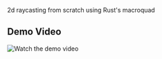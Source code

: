 2d raycasting from scratch using Rust's macroquad

## Demo Video

![Watch the demo video](example.gif)
